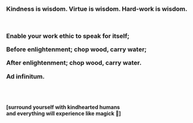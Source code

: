 <br><br>
<h3 align="left">
  
Kindness is wisdom.
Virtue is wisdom.
Hard-work is wisdom.

<br>

Enable your work ethic to speak for itself;

Before enlightenment; chop wood, carry water;

After enlightenment; chop wood, carry water.

Ad infinitum. 

</h3>

<br><br>

**[surround yourself with kindhearted humans <br>
and everything will experience like magick 🖤]**

<br><br>
